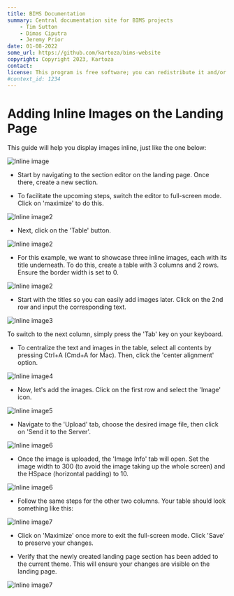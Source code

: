 ```yaml
---
title: BIMS Documentation
summary: Central documentation site for BIMS projects
    - Tim Sutton
    - Dimas Ciputra
    - Jeremy Prior
date: 01-08-2022
some_url: https://github.com/kartoza/bims-website
copyright: Copyright 2023, Kartoza
contact: 
license: This program is free software; you can redistribute it and/or modify it under the terms of the GNU Affero General Public License as published by the Free Software Foundation; either version 3 of the License, or (at your option) any later version.
#context_id: 1234
---
```


# Adding Inline Images on the Landing Page

This guide will help you display images inline, just like the one below:

![Inline image](img/Screenshot%202023-07-16%20at%2012.35.47%20PM.png)

- Start by navigating to the section editor on the landing page. Once there, create a new section.

- To facilitate the upcoming steps, switch the editor to full-screen mode. Click on 'maximize' to do this.

![Inline image2](img/Screenshot%202023-07-16%20at%2012.40.09%20PM.png)

- Next, click on the 'Table' button.

![Inline image2](img/Screenshot%202023-07-16%20at%2012.41.13%20PM.png)

- For this example, we want to showcase three inline images, each with its title underneath. To do this, create a table with 3 columns and 2 rows. Ensure the border width is set to 0.

![Inline image2](img/Screenshot%202023-07-16%20at%201.25.14%20PM.png)

- Start with the titles so you can easily add images later. Click on the 2nd row and input the corresponding text.

![Inline image3](img/Screenshot%202023-07-16%20at%201.09.22%20PM.png)

To switch to the next column, simply press the 'Tab' key on your keyboard.

- To centralize the text and images in the table, select all contents by pressing Ctrl+A (Cmd+A for Mac). Then, click the 'center alignment' option.

![Inline image4](img/Screenshot%202023-07-16%20at%201.12.26%20PM.png)

- Now, let's add the images. Click on the first row and select the 'Image' icon.

![Inline image5](img/Screenshot%202023-07-16%20at%201.13.49%20PM.png)

- Navigate to the 'Upload' tab, choose the desired image file, then click on 'Send it to the Server'.

![Inline image6](img/Screenshot%202023-07-16%20at%201.16.52%20PM.png)

- Once the image is uploaded, the 'Image Info' tab will open. Set the image width to 300 (to avoid the image taking up the whole screen) and the HSpace (horizontal padding) to 10.

![Inline image6](img/Screenshot%202023-07-16%20at%201.20.04%20PM.png)

- Follow the same steps for the other two columns. Your table should look something like this:

![Inline image7](img/Screenshot%202023-07-16%20at%201.21.52%20PM.png)

- Click on 'Maximize' once more to exit the full-screen mode. Click 'Save' to preserve your changes.

- Verify that the newly created landing page section has been added to the current theme. This will ensure your changes are visible on the landing page.

![Inline image7](img/Screenshot%202023-07-16%20at%201.23.51%20PM.png)

